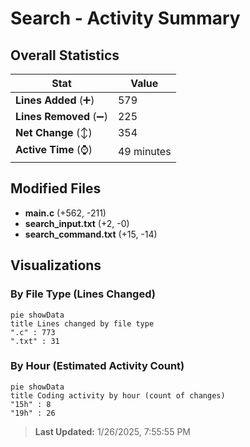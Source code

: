 # Search - Activity Summary 

## Overall Statistics

| Stat                   | Value                                                             |
| ---------------------- | ----------------------------------------------------------------- |
| **Lines Added** (➕)   | 579                                          |
| **Lines Removed** (➖) | 225                                        |
| **Net Change** (↕)    | 354                |
| **Active Time** (⌚)   | 49 minutes |


## Modified Files
- **main.c** (+562, -211)
- **search_input.txt** (+2, -0)
- **search_command.txt** (+15, -14)

## Visualizations

### By File Type (Lines Changed)

```mermaid
pie showData
title Lines changed by file type
".c" : 773
".txt" : 31
```

### By Hour (Estimated Activity Count)

```mermaid
pie showData
title Coding activity by hour (count of changes)
"15h" : 8
"19h" : 26
```


> **Last Updated:** 1/26/2025, 7:55:55 PM